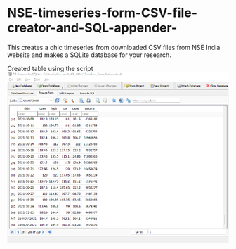 # NSE-timeseries-form-CSV-file-creator-and-SQL-appender-
This creates a ohlc timeseries from downloaded CSV files from NSE India website and makes a SQLite database for your research. 

Created table using the script 
![alt text](https://github.com/pillai-amal/NSE-timeseries-form-CSV-file-creator-and-SQL-appender-/blob/main/sample_table.png?raw=true "Logo Title Text 1")

